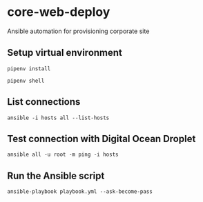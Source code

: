 # core-web-deploy
Ansible automation for provisioning corporate site

## Setup virtual environment

```pipenv install```

```pipenv shell```

## List connections

```ansible -i hosts all --list-hosts```

## Test connection with Digital Ocean Droplet

```ansible all -u root -m ping -i hosts```

## Run the Ansible script

```ansible-playbook playbook.yml --ask-become-pass```
